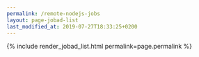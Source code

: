 ```yaml
---
permalink: /remote-nodejs-jobs
layout: page-jobad-list
last_modified_at: 2019-07-27T18:33:25+0200
---
```

{% include render_jobad_list.html permalink=page.permalink %}
